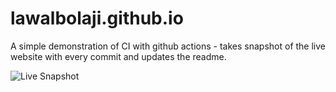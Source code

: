 # lawalbolaji.github.io
A simple demonstration of CI with github actions - takes snapshot of the live website with every commit and updates the readme.

![Live Snapshot](https://s3.us-east-2.amazonaws.com/bonango.io-screenshots/pageShot.png?)

